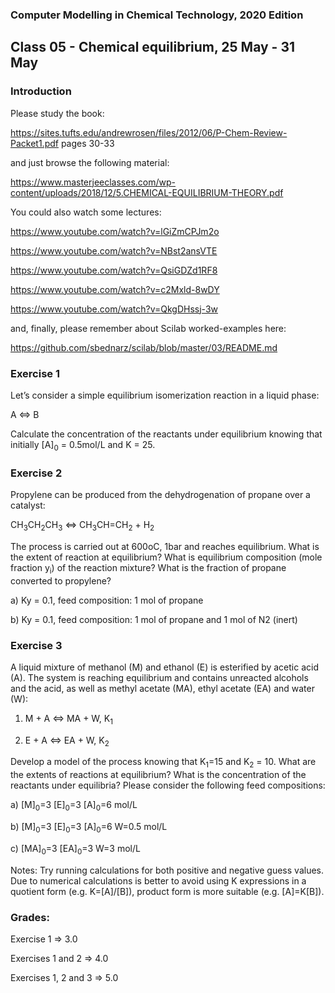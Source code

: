 ### Computer Modelling in Chemical Technology, 2020 Edition

## Class 05 - Chemical equilibrium, 25 May - 31 May


### Introduction

Please study the book:

https://sites.tufts.edu/andrewrosen/files/2012/06/P-Chem-Review-Packet1.pdf pages 30-33 

and just browse the following material:

https://www.masterjeeclasses.com/wp-content/uploads/2018/12/5.CHEMICAL-EQUILIBRIUM-THEORY.pdf

You could also watch some lectures:

https://www.youtube.com/watch?v=lGiZmCPJm2o

https://www.youtube.com/watch?v=NBst2ansVTE

https://www.youtube.com/watch?v=QsiGDZd1RF8

https://www.youtube.com/watch?v=c2Mxld-8wDY

https://www.youtube.com/watch?v=QkgDHssj-3w

and, finally, please remember about Scilab worked-examples here:

https://github.com/sbednarz/scilab/blob/master/03/README.md


### Exercise 1

Let’s consider a simple equilibrium isomerization reaction in a liquid phase:

A <=> B


Calculate the concentration of  the reactants under equilibrium knowing that initially [A]<sub>0</sub> = 0.5mol/L and K = 25.

### Exercise 2

Propylene can be produced from the dehydrogenation of propane over a catalyst:

CH<sub>3</sub>CH<sub>2</sub>CH<sub>3</sub> <=> CH<sub>3</sub>CH=CH<sub>2</sub> + H<sub>2</sub>

The process is carried out at 600oC, 1bar and reaches equilibrium.
What is the extent of reaction at equilibrium? What is equilibrium composition (mole fraction y<sub>i</sub>) of the reaction mixture? What is the fraction of propane converted to propylene?

a) Ky = 0.1, feed composition: 1 mol of propane

b) Ky = 0.1, feed composition: 1 mol of propane and 1 mol of N2 (inert)

### Exercise 3

A liquid mixture of methanol (M) and ethanol (E) is esterified by acetic acid (A). The system is reaching equilibrium and contains unreacted alcohols and the acid, as well as methyl acetate (MA), ethyl acetate (EA) and water (W):

1) M + A <=> MA + W, K<sub>1</sub>

2) E + A <=> EA + W, K<sub>2</sub>

Develop a model of the process knowing that K<sub>1</sub>=15 and K<sub>2</sub> = 10. What are the extents of reactions at equilibrium? What is the concentration of the reactants under equilibria? Please consider the following feed compositions:

a) [M]<sub>0</sub>=3 [E]<sub>0</sub>=3 [A]<sub>0</sub>=6 mol/L

b) [M]<sub>0</sub>=3 [E]<sub>0</sub>=3 [A]<sub>0</sub>=6 W=0.5 mol/L

c) [MA]<sub>0</sub>=3 [EA]<sub>0</sub>=3 W=3 mol/L


Notes: Try running calculations for both positive and negative guess values. Due to numerical calculations is better to avoid using K expressions in a quotient form (e.g. K=[A]/[B]), product form is more suitable (e.g. [A]=K[B]).


### Grades:

Exercise 1 => 3.0

Exercises 1 and 2 => 4.0

Exercises 1, 2 and 3 => 5.0 
